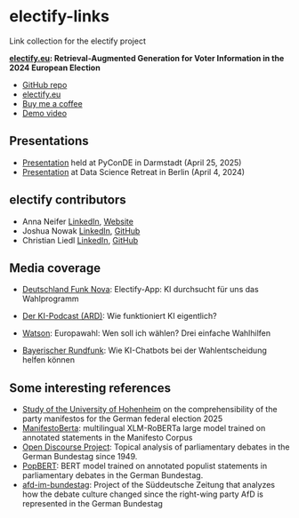 # electify-links
Link collection for the electify project

**[electify.eu](https://electify.eu/): Retrieval-Augmented Generation for Voter Information in the 2024 European Election**

* [GitHub repo](https://github.com/electify-eu/electify-app/)
* [electify.eu](https://electify.eu/)
* [Buy me a coffee](https://buymeacoffee.com/electify.eu)
* [Demo video](https://www.loom.com/share/df701ba49cf740049a454dbdae53b0c4?sid=77c10df8-43b3-468f-8def-2c958110c4d5)


## Presentations
* [Presentation](https://docs.google.com/presentation/d/1VDw55WDmqHpVF59iLVJo_MzFu4NatKjVMkpX3AQP3d8/edit?slide=id.p#slide=id.p) held at PyConDE in Darmstadt (April 25, 2025)
* [Presentation](https://www.youtube.com/watch?v=S-0noxWlZAc&t=15s&ab_channel=DataScienceRetreat) at Data Science Retreat in Berlin (April 4, 2024)

## electify contributors

* Anna Neifer [LinkedIn](https://www.linkedin.com/in/anna-neifer/), [Website](https://aneifer.de/)
* Joshua Nowak [LinkedIn](https://www.linkedin.com/in/nowakjoshua/), [GitHub](https://github.com/josh-nowak)
* Christian Liedl [LinkedIn](https://www.linkedin.com/in/christian-liedl-2aaa03133/), [GitHub](https://github.com/cliedl)

## Media coverage
* [Deutschland Funk Nova](https://www.deutschlandfunknova.de/beitrag/europawahl-electify-app-ist-eine-alternative-zum-wahl-o-mat): Electify-App: KI durchsucht für uns das Wahlprogramm

* [Der KI-Podcast (ARD)](https://www.ardaudiothek.de/episode/der-ki-podcast/wie-funktioniert-ki-eigentlich/ard/13436071/): Wie funktioniert KI eigentlich?
* [Watson](https://politik.watson.de/politik/eu/581170688-europawahl-2024-wen-soll-ich-waehlen-drei-wahlhilfen-fuer-die-eu-wahl): Europawahl: Wen soll ich wählen? Drei einfache Wahlhilfen
* [Bayerischer Rundfunk](https://www.br.de/nachrichten/netzwelt/vor-der-europa-wahl-wie-ki-chatbots-bei-der-wahlentscheidung-helfen-koennen,UEjbvgG): Wie KI-Chatbots bei der Wahlentscheidung helfen können



## Some interesting references
* [Study of the University of Hohenheim](https://www.uni-hohenheim.de/uploads/media/Wahlprogramm-Check_BTW_2025.pdf) on the comprehensibility of the party manifestos for the German federal election 2025
* [ManifestoBerta](https://manifesto-project.wzb.eu/information/documents/manifestoberta): multilingual XLM-RoBERTa large model trained on annotated statements in the Manifesto Corpus
* [Open Discourse Project](https://opendiscourse.de/): Topical analysis of parliamentary debates in the German Bundestag since 1949.
* [PopBERT](https://www.cambridge.org/core/journals/political-analysis/article/popbert-detecting-populism-and-its-host-ideologies-in-the-german-bundestag/06C14C50B50D5A7AB45C4A7C8A5AD945): BERT model trained on annotated populist statements in parliamentary debates in the German Bundestag.
* [afd-im-bundestag](https://github.com/sueddeutsche/afd-im-bundestag): Project of the Süddeutsche Zeitung that analyzes how the debate culture changed since the right-wing party AfD is represented in the German Bundestag
